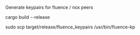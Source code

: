 Generate keypairs for fluence / nox peers

cargo build --release

sudo scp target/release/fluence_keypairs /usr/bin/fluence-kp 


